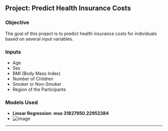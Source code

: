 ## Project: Predict Health Insurance Costs

### Objective
The goal of this project is to predict health insurance costs for individuals based on several input variables.

### Inputs
- Age
- Sex
- BMI (Body Mass Index)
- Number of Children
- Smoker or Non-Smoker
- Region of the Participants

### Models Used
- **Linear Regression**: **mse 31827950.22952384**
- ![image](https://github.com/AminAbd/Machine_Learning_Projects/assets/39317658/5d89aca6-484f-43d0-97a7-3fba879ccda9)

---

